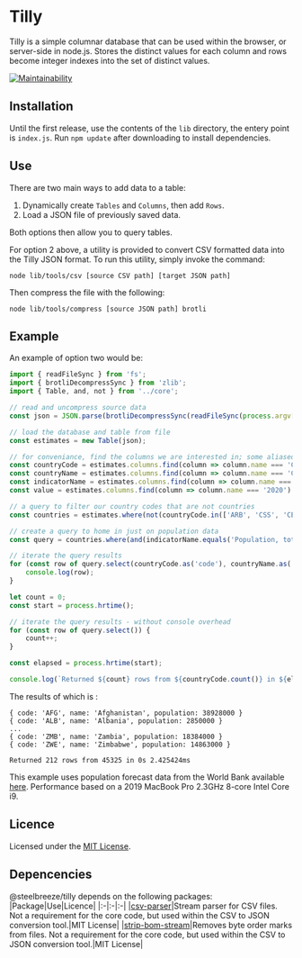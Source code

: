 # Tilly
Tilly is a simple columnar database that can be used within the browser, or server-side in node.js. Stores the distinct values for each column and rows become integer indexes into the set of distinct values.

[![Maintainability](https://api.codeclimate.com/v1/badges/a0cbfd497a54ac1fb031/maintainability)](https://codeclimate.com/github/steelbreeze/tilly/maintainability)

## Installation
Until the first release, use the contents of the ```lib``` directory, the entery point is ```index.js```.
Run `npm update` after downloading to install dependencies.

## Use
There are two main ways to add data to a table:
1. Dynamically create ```Tables``` and ```Columns```, then add ```Rows```.
2. Load a JSON file of previously saved data.

Both options then allow you to query tables.

For option 2 above, a utility is provided to convert CSV formatted data into the Tilly JSON format. To run this utility, simply invoke the command:
```
node lib/tools/csv [source CSV path] [target JSON path]
```
Then compress the file with the following:
```
node lib/tools/compress [source JSON path] brotli
```
## Example
An example of option two would be:
```TypeScript
import { readFileSync } from 'fs';
import { brotliDecompressSync } from 'zlib';
import { Table, and, not } from '../core';

// read and uncompress source data
const json = JSON.parse(brotliDecompressSync(readFileSync(process.argv[2])).toString('utf-8'));

// load the database and table from file
const estimates = new Table(json);

// for conveniance, find the columns we are interested in; some aliased
const countryCode = estimates.columns.find(column => column.name === 'Country Code')!;
const countryName = estimates.columns.find(column => column.name === 'Country Name')!;
const indicatorName = estimates.columns.find(column => column.name === 'Indicator Name')!;
const value = estimates.columns.find(column => column.name === '2020')!.as('population').to(Number);

// a query to filter our country codes that are not countries
const countries = estimates.where(not(countryCode.in(['ARB', 'CSS', 'CEB', 'EAR', 'EAS', 'EAP', 'TEA', 'ECS', 'ECA', 'TEC', 'EUU', 'FCS', 'HPC', 'HIC', 'INX', 'LTE', 'EMU', 'LCN', 'LAC', 'TLA', 'LDC', 'LIC', 'LMY', 'LMC', 'MEA', 'MNA', 'TMN', 'MIC', 'NAC', 'OED', 'OSS', 'PSS', 'PST', 'PRE', 'SST', 'SAS', 'TSA', 'SSF', 'SSA', 'TSS', 'UMC', 'WLD'])));

// create a query to home in just on population data
const query = countries.where(and(indicatorName.equals('Population, total'), not(value.equals(null))));

// iterate the query results
for (const row of query.select(countryCode.as('code'), countryName.as('name'), value)) {
	console.log(row);
}

let count = 0;
const start = process.hrtime();

// iterate the query results - without console overhead
for (const row of query.select()) {
	count++;
}

const elapsed = process.hrtime(start);

console.log(`Returned ${count} rows from ${countryCode.count()} in ${elapsed[0]}s ${elapsed[1] / 1000000}ms`);
```
The results of which is :
```
{ code: 'AFG', name: 'Afghanistan', population: 38928000 }
{ code: 'ALB', name: 'Albania', population: 2850000 }
...
{ code: 'ZMB', name: 'Zambia', population: 18384000 }
{ code: 'ZWE', name: 'Zimbabwe', population: 14863000 }

Returned 212 rows from 45325 in 0s 2.425424ms
```
This example uses population forecast data from the World Bank available [here](https://datacatalog.worldbank.org/dataset/health-nutrition-and-population-statistics). Performance based on a 2019 MacBook Pro 2.3GHz 8-core Intel Core i9.

## Licence
Licensed under the [MIT License](LICENSE).

## Depencencies
@steelbreeze/tilly depends on the following packages:
|Package|Use|Licence|
|:-|:-|:-|
|[csv-parser](https://github.com/mafintosh/csv-parser)|Stream parser for CSV files. Not a requirement for the core code, but used within the CSV to JSON conversion tool.|MIT License|
|[strip-bom-stream](https://github.com/sindresorhus/strip-bom-stream)|Removes byte order marks from files. Not a requirement for the core code, but used within the CSV to JSON conversion tool.|MIT License|
